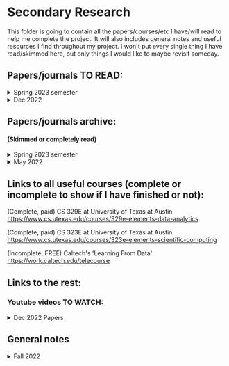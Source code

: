 # Secondary Research

This folder is going to contain all the papers/courses/etc I have/will read to help me complete the project. It will also includes general notes and useful resources I find throughout my project. I won't put every single thing I have read/skimmed here, but only things I would like to maybe revisit someday.


## Papers/journals TO READ:

<details><summary>Spring 2023 semester</summary>

* Random forest classification data developed from multitemporal Landsat 8 spectral data and phenology metrics for a subregion in Sonoran and Mojave Deserts, April 2013 – December 2020 https://www.usgs.gov/data/random-forest-classification-data-developed-multitemporal-landsat-8-spectral-data-and

* A comparison of random forest and its Gini importance with standard chemometric methods for the feature selection and classification of spectral data https://bmcbioinformatics.biomedcentral.com/articles/10.1186/1471-2105-10-213

</details>

<details><summary>Dec 2022</summary>

 * "Random forest classification of stars in the Galactic Centre" by P M Plewa [Link](https://academic.oup.com/mnras/article/476/3/3974/4907985)

</details>

## Papers/journals archive:
#### (Skimmed or completely read)

<details><summary>Spring 2023 semester</summary>

* "Stellar spectral classification and feature evaluation based on a random forest" https://iopscience.iop.org/article/10.1088/1674-4527/19/8/111/meta

* "Application of random forest to stellar spectral classification" https://ieeexplore.ieee.org/document/5648041
</details>

<details><summary>May 2022</summary>

 * "Machine Learning in Astronomy: a practical overview" by Dalya Baron [Link](https://arxiv.org/abs/1904.07248)

</details>
 
## Links to all useful courses (complete or incomplete to show if I have finished or not):

(Complete, paid) CS 329E at University of Texas at Austin https://www.cs.utexas.edu/courses/329e-elements-data-analytics

(Complete, paid) CS 323E at University of Texas at Austin https://www.cs.utexas.edu/courses/323e-elements-scientific-computing

(Incomplete, FREE) Caltech's 'Learning From Data' https://work.caltech.edu/telecourse

## Links to the rest:

### Youtube videos TO WATCH:

<details><summary>Dec 2022 Papers</summary>

 * "Random Forest Algorithm Clearly Explained!" https://www.youtube.com/watch?v=v6VJ2RO66Ag&ab_channel=NormalizedNerd
 
 * "StatQuest: Random Forests Part 1 - Building, Using and Evaluating" https://www.youtube.com/watch?v=J4Wdy0Wc_xQ&ab_channel=StatQuestwithJoshStarmer
 
 * "59 - What is Random Forest classifier?" https://www.youtube.com/watch?v=6QSrgmMH4hE&ab_channel=DigitalSreeni

</details>


## General notes

<details><summary>Fall 2022</summary>

 I started off the semester with a really broad plan to automate the classification of LAEs. Since I couldn't just automate everything at once, I focused on a way to first classify the spectra. The ultimate goal is to finish classifying spectra and move to something else, but as of right now (Dec 1, 2022) I will only focus on spectra.
 
 In our subgroup meetings it was decided that I would first focus on training a ML algorithm to differentiate between High-Z spectra and noise spectra. To do this I spent time writing code to make me a noise sample. After that, I spent time making a sample of random sources in order to run them through an autoencoder and then t-SNE and finally Gaussian mixture (code for these was adapted from Valentina's old work). After that I wrote some code to give me a "high quality" sample of high-z spectra. My goal now is to train a Random Forest ML algorithm to differentiate between high-z spectra and noise.

</details>
